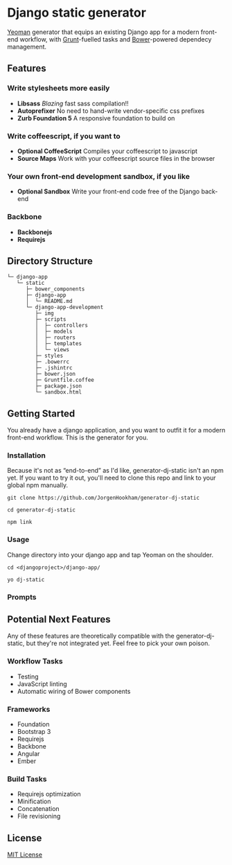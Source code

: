 # Django static generator

[Yeoman](http://yeoman.io) generator that equips an existing Django app for a
modern front-end workflow, with [Grunt](http://gruntjs.com)-fuelled tasks and
[Bower](http://bower.io)-powered dependecy management.

## Features

### Write stylesheets more easily
* **Libsass** *Blazing* fast sass compilation!!
* **Autoprefixer** No need to hand-write vendor-specific css prefixes
* **Zurb Foundation 5** A responsive foundation to build on

### Write coffeescript, if you want to
* **Optional CoffeeScript** Compiles your coffeescript to javascript
* **Source Maps** Work with your coffeescript source files in the browser

### Your own front-end development sandbox, if you like
* **Optional Sandbox** Write your front-end code free of the Django back-end

### Backbone
* **Backbonejs**
* **Requirejs**

## Directory Structure

```
└─ django-app
   └─ static
      ├─ bower_components
      ├─ django-app
      │  └─ README.md
      └─ django-app-development
         ├─ img
         ├─ scripts
         │  ├─ controllers
         │  ├─ models
         │  ├─ routers
         │  ├─ templates
         │  └─ views
         ├─ styles
         ├─ .bowerrc
         ├─ .jshintrc
         ├─ bower.json
         ├─ Gruntfile.coffee
         ├─ package.json
         └─ sandbox.html
```

## Getting Started

You already have a django application, and you want to outfit it for a modern front-end workflow.
This is the generator for you.

### Installation

Because it's not as “end-to-end” as I'd like, generator-dj-static isn't an npm yet. If you want to
try it out, you'll need to clone this repo and link to your global npm manually.

```
git clone https://github.com/JorgenHookham/generator-dj-static
```
```
cd generator-dj-static
```
```
npm link
```

### Usage

Change directory into your django app and tap Yeoman on the shoulder.

```
cd <djangoproject>/django-app/
```
```
yo dj-static
```

### Prompts

## Potential Next Features

Any of these features are theoretically compatible with the generator-dj-static, but they're not
integrated yet. Feel free to pick your own poison.

### Workflow Tasks

* Testing
* JavaScript linting
* Automatic wiring of Bower components

### Frameworks

* Foundation
* Bootstrap 3
* Requirejs
* Backbone
* Angular
* Ember

### Build Tasks

* Requirejs optimization
* Minification
* Concatenation
* File revisioning

## License

[MIT License](http://en.wikipedia.org/wiki/MIT_License)
